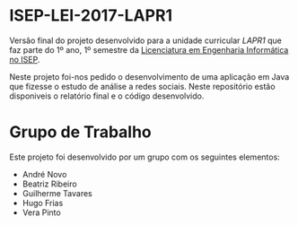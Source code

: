 # ISEP-LEI-2017-LAPR1
 
Versão final do projeto desenvolvido para a unidade curricular _LAPR1_ que faz parte do 1º ano, 1º semestre da [Licenciatura em Engenharia Informática no ISEP](https://www.isep.ipp.pt/Course/Course/26).

Neste projeto foi-nos pedido o desenvolvimento de uma aplicação em Java que fizesse o estudo de análise a redes sociais. Neste repositório estão disponiveis o relatório final e o código desenvolvido.

# Grupo de Trabalho

Este projeto foi desenvolvido por um grupo com os seguintes elementos:

- André Novo
- Beatriz Ribeiro
- Guilherme Tavares
- Hugo Frias
- Vera Pinto
